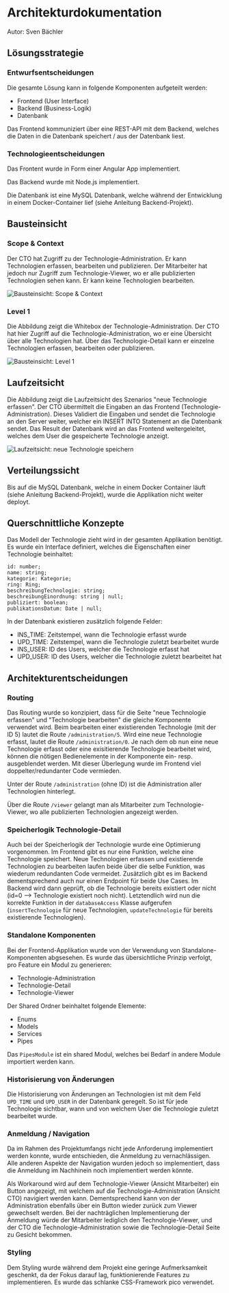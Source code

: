 # Architekturdokumentation
Autor: Sven Bächler

## Lösungsstrategie
### Entwurfsentscheidungen
Die gesamte Lösung kann in folgende Komponenten aufgeteilt werden:
* Frontend (User Interface)
* Backend (Business-Logik)
* Datenbank

Das Frontend kommuniziert über eine REST-API mit dem Backend, welches die Daten in die Datenbank speichert / aus der Datenbank liest.

### Technologieentscheidungen
Das Frontent wurde in Form einer Angular App implementiert.

Das Backend wurde mit Node.js implementiert.

Die Datenbank ist eine MySQL Datenbank, welche während der Entwicklung in einem Docker-Container lief (siehe Anleitung Backend-Projekt).

## Bausteinsicht
### Scope & Context
Der CTO hat Zugriff zu der Technologie-Administration. Er kann Technologien erfassen, bearbeiten und publizieren.
Der Mitarbeiter hat jedoch nur Zugriff zum Technologie-Viewer, wo er alle publizierten Technologien sehen kann. Er kann keine Technologien bearbeiten.

![Bausteinsicht: Scope & Context](img/bausteinsicht_0.PNG)

### Level 1
Die Abbildung zeigt die Whitebox der Technologie-Administration. Der CTO hat hier Zugriff auf die Technologie-Administration, wo er eine Übersicht über alle Technologien hat. Über das Technologie-Detail kann er einzelne Technologien erfassen, bearbeiten oder publizieren.

![Bausteinsicht: Level 1](img/bausteinsicht_1.PNG)

## Laufzeitsicht
Die Abbildung zeigt die Laufzeitsicht des Szenarios "neue Technologie erfassen". Der CTO übermittelt die Eingaben an das Frontend (Technologie-Administration). Dieses Validiert die Eingaben und sendet die Technologie an den Server weiter, welcher ein INSERT INTO Statement an die Datenbank sendet. Das Result der Datenbank wird an das Frontend weitergeleitet, welches dem User die gespeicherte Technologie anzeigt.

![Laufzeitsicht: neue Technologie speichern](img/laufzeitsicht_savenew.png)

## Verteilungssicht
Bis auf die MySQL Datenbank, welche in einem Docker Container läuft (siehe Anleitung Backend-Projekt), wurde die Applikation nicht weiter deployt.

## Querschnittliche Konzepte
Das Modell der Technologie zieht wird in der gesamten Applikation benötigt. Es wurde ein Interface definiert, welches die Eigenschaften einer Technologie beinhaltet:

    id: number;
    name: string;
    kategorie: Kategorie;
    ring: Ring;
    beschreibungTechnologie: string;
    beschreibungEinordnung: string | null;
    publiziert: boolean;
    publikationsDatum: Date | null;

In der Datenbank existieren zusätzlich folgende Felder:
* INS_TIME: Zeitstempel, wann die Technologie erfasst wurde
* UPD_TIME: Zeitstempel, wann die Technologie zuletzt bearbeitet wurde
* INS_USER: ID des Users, welcher die Technologie erfasst hat
* UPD_USER: ID des Users, welcher die Technologie zuletzt bearbeitet hat

## Architekturentscheidungen
### Routing
Das Routing wurde so konzipiert, dass für die Seite "neue Technologie erfassen" und "Technologie bearbeiten" die gleiche Komponente verwendet wird. Beim bearbeiten einer existierenden Technologie (mit der ID 5) lautet die Route `/administration/5`. Wird eine neue Technologie erfasst, lautet die Route `/administration/0`.
Je nach dem ob nun eine neue Technologie erfasst oder eine exisitierende Technologie bearbeitet wird, können die nötigen Bedienelemente in der Komponente ein- resp. ausgeblendet werden. Mit dieser Überlegung wurde im Frontend viel doppelter/redundanter Code vermieden.

Unter der Route `/administration` (ohne ID) ist die Administration aller Technologien hinterlegt.

Über die Route `/viewer` gelangt man als Mitarbeiter zum Technologie-Viewer, wo alle publizierten Technologien angezeigt werden.

### Speicherlogik Technologie-Detail
Auch bei der Speicherlogik der Technologie wurde eine Optimierung vorgenommen. Im Frontend gibt es nur eine Funktion, welche eine Technologie speichert. Neue Technologien erfassen und existierende Technologien zu bearbeiten laufen beide über die selbe Funktion, was wiederum redundanten Code vermeidet. Zusätzlich gibt es im Backend dementsprechend auch nur einen Endpoint für beide Use Cases.
Im Backend wird dann geprüft, ob die Technologie bereits existiert oder nicht (id=0 --> Technologie existiert noch nicht). Letztendlich wird nun die korrekte Funktion in der `databaseAccess` Klasse aufgerufen (`insertTechnologie` für neue Technologien, `updateTechnologie` für bereits existierende Technologien).

### Standalone Komponenten
Bei der Frontend-Applikation wurde von der Verwendung von Standalone-Komponenten abgsesehen. Es wurde das übersichtliche Prinzip verfolgt, pro Feature ein Modul zu generieren:
* Technologie-Administration
* Technologie-Detail
* Technologie-Viewer

Der Shared Ordner beinhaltet folgende Elemente:
* Enums
* Models
* Services
* Pipes

Das `PipesModule` ist ein shared Modul, welches bei Bedarf in andere Module importiert werden kann.

### Historisierung von Änderungen
Die Historisierung von Änderungen an Technologien ist mit dem Feld `UPD_TIME` und `UPD_USER` in der Datenbank geregelt. So ist für jede Technologie sichtbar, wann und von welchem User die Technologie zuletzt bearbeitet wurde.

### Anmeldung / Navigation
Da im Rahmen des Projektumfangs nicht jede Anforderung implementiert werden konnte, wurde entschieden, die Anmeldung zu vernachlässigen. Alle anderen Aspekte der Navigation wurden jedoch so implementiert, dass die Anmeldung im Nachhinein noch implementiert werden könnte.

Als Workaround wird auf dem Technologie-Viewer (Ansicht Mitarbeiter) ein Button angezeigt, mit welchem auf die Technologie-Administration (Ansicht CTO) navigiert werden kann. Dementsprechend kann von der Administration ebenfalls über ein Button wieder zurück zum Viewer gewechselt werden.
Bei der nachträglichen Implementierung der Anmeldung würde der Mitarbeiter lediglich den Technologie-Viewer, und der CTO die Technologie-Administration sowie die Technologie-Detail Seite zu Gesicht bekommen.

### Styling
Dem Styling wurde während dem Projekt eine geringe Aufmerksamkeit geschenkt, da der Fokus darauf lag, funktionierende Features zu implementieren. Es wurde das schlanke CSS-Framework pico verwendet.

